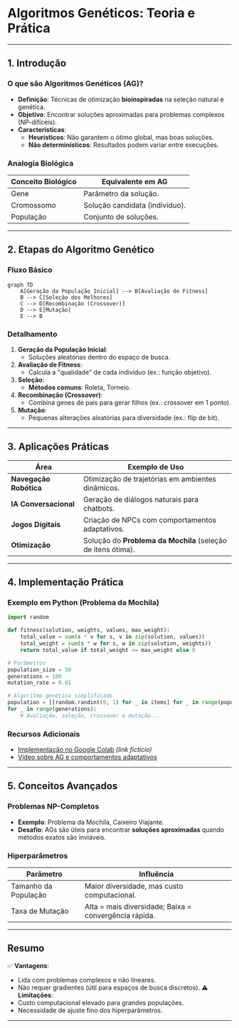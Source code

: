 # Algoritmos Genéticos: Teoria e Prática

---

## **1. Introdução**

### **O que são Algoritmos Genéticos (AG)?**

- **Definição**: Técnicas de otimização **bioinspiradas** na seleção natural e genética.
- **Objetivo**: Encontrar soluções aproximadas para problemas complexos (NP-difíceis).
- **Características**:
  - **Heurísticos**: Não garantem o ótimo global, mas boas soluções.
  - **Não determinísticos**: Resultados podem variar entre execuções.

### **Analogia Biológica**

| **Conceito Biológico** | **Equivalente em AG**          |
| ---------------------- | ------------------------------ |
| Gene                   | Parâmetro da solução.          |
| Cromossomo             | Solução candidata (indivíduo). |
| População              | Conjunto de soluções.          |

---

## **2. Etapas do Algoritmo Genético**

### **Fluxo Básico**

```mermaid
graph TD
    A[Geração da População Inicial] --> B[Avaliação de Fitness]
    B --> C[Seleção dos Melhores]
    C --> D[Recombinação (Crossover)]
    D --> E[Mutação]
    E --> B
```

### **Detalhamento**

1. **Geração da População Inicial**:
   - Soluções aleatórias dentro do espaço de busca.
2. **Avaliação de Fitness**:
   - Calcula a "qualidade" de cada indivíduo (ex.: função objetivo).
3. **Seleção**:
   - **Métodos comuns**: Roleta, Torneio.
4. **Recombinação (Crossover)**:
   - Combina genes de pais para gerar filhos (ex.: crossover em 1 ponto).
5. **Mutação**:
   - Pequenas alterações aleatórias para diversidade (ex.: flip de bit).

---

## **3. Aplicações Práticas**

| **Área**               | **Exemplo de Uso**                                           |
| ---------------------- | ------------------------------------------------------------ |
| **Navegação Robótica** | Otimização de trajetórias em ambientes dinâmicos.            |
| **IA Conversacional**  | Geração de diálogos naturais para chatbots.                  |
| **Jogos Digitais**     | Criação de NPCs com comportamentos adaptativos.              |
| **Otimização**         | Solução do **Problema da Mochila** (seleção de itens ótima). |

---

## **4. Implementação Prática**

### **Exemplo em Python (Problema da Mochila)**

```python
import random

def fitness(solution, weights, values, max_weight):
    total_value = sum(s * v for s, v in zip(solution, values))
    total_weight = sum(s * w for s, w in zip(solution, weights))
    return total_value if total_weight <= max_weight else 0

# Parâmetros
population_size = 50
generations = 100
mutation_rate = 0.01

# Algoritmo genético simplificado
population = [[random.randint(0, 1) for _ in items] for _ in range(population_size)]
for _ in range(generations):
    # Avaliação, seleção, crossover e mutação...
```

### **Recursos Adicionais**

- [Implementação no Google Colab](#) _(link fictício)_
- [Vídeo sobre AG e comportamentos adaptativos](#)

---

## **5. Conceitos Avançados**

### **Problemas NP-Completos**

- **Exemplo**: Problema da Mochila, Caixeiro Viajante.
- **Desafio**: AGs são úteis para encontrar **soluções aproximadas** quando métodos exatos são inviáveis.

### **Hiperparâmetros**

| **Parâmetro**        | **Influência**                                        |
| -------------------- | ----------------------------------------------------- |
| Tamanho da População | Maior diversidade, mas custo computacional.           |
| Taxa de Mutação      | Alta = mais diversidade; Baixa = convergência rápida. |

---

## **Resumo**

✅ **Vantagens**:

- Lida com problemas complexos e não lineares.
- Não requer gradientes (útil para espaços de busca discretos).
  ⚠️ **Limitações**:
- Custo computacional elevado para grandes populações.
- Necessidade de ajuste fino dos hiperparâmetros.

---
